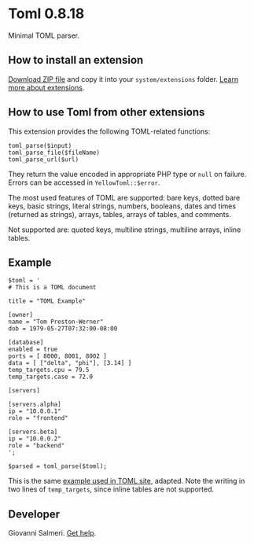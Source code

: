 Toml 0.8.18
===========
Minimal TOML parser.

## How to install an extension

[Download ZIP file](https://github.com/GiovanniSalmeri/yellow-toml/archive/refs/heads/main.zip) and copy it into your `system/extensions` folder. [Learn more about extensions](https://github.com/annaesvensson/yellow-update).

## How to use Toml from other extensions

This extension provides the following TOML-related functions:

`toml_parse($input)`  
`toml_parse_file($fileName)`  
`toml_parse_url($url)`  

They return the value encoded in appropriate PHP type or `null` on failure. Errors can be accessed in `YellowToml::$error`.

The most used features of TOML are supported: bare keys, dotted bare keys, basic strings, literal strings, numbers, booleans, dates and times (returned as strings), arrays, tables, arrays of tables, and comments.

Not supported are: quoted keys, multiline strings, multiline arrays, inline tables.

## Example

```
$toml = '
# This is a TOML document

title = "TOML Example"

[owner]
name = "Tom Preston-Werner"
dob = 1979-05-27T07:32:00-08:00

[database]
enabled = true
ports = [ 8000, 8001, 8002 ]
data = [ ["delta", "phi"], [3.14] ]
temp_targets.cpu = 79.5
temp_targets.case = 72.0

[servers]

[servers.alpha]
ip = "10.0.0.1"
role = "frontend"

[servers.beta]
ip = "10.0.0.2"
role = "backend"
';

$parsed = toml_parse($toml);
```

This is the same [example used in TOML site](https://toml.io/en/), adapted. Note the writing in two lines of `temp_targets`, since inline tables are not supported.

## Developer

Giovanni Salmeri. [Get help](https://datenstrom.se/yellow/help/).
